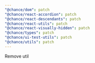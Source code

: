 ```yaml
---
"@chance/dom": patch
"@chance/react-accordion": patch
"@chance/react-descendants": patch
"@chance/react-utils": patch
"@chance/react-visually-hidden": patch
"@chance/types": patch
"@chance/ui-test-utils": patch
"@chance/utils": patch
---
```


Remove util
